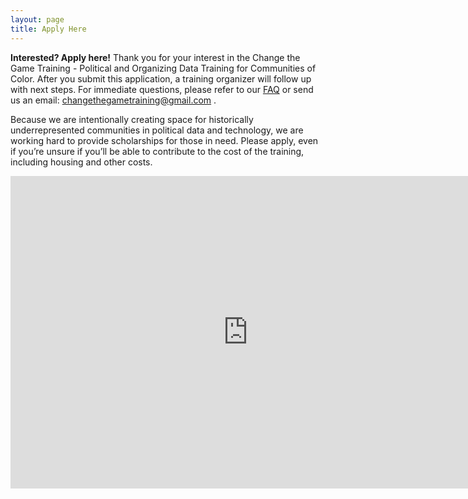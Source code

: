 ```yaml
---
layout: page
title: Apply Here
---
```

**Interested? Apply here!** 
Thank you for your interest in the Change the Game Training -  Political and Organizing Data Training for Communities of Color. After you submit this application, a training organizer will follow up with next steps. For immediate questions, please refer to our [FAQ](http://changethegame.io/info/) or send us an email: changethegametraining@gmail.com . 

Because we are intentionally creating space for historically underrepresented communities in political data and technology, we are working hard to provide scholarships for those in need. Please apply, even if you’re unsure if you’ll be able to contribute to the cost of the training, including housing and other costs.

<iframe src="https://docs.google.com/forms/d/e/1FAIpQLSfnAhJGIQHCgwDDAL8RPDrMX0ofmslsuLHIrkCIXVKsPwfxMA/viewform?embedded=true" width="760" height="500" frameborder="0" marginheight="0" marginwidth="0">Loading...</iframe>
